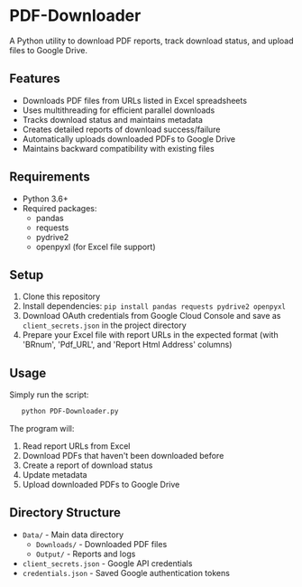 # PDF-Downloader

A Python utility to download PDF reports, track download status, and upload files to Google Drive.

## Features

- Downloads PDF files from URLs listed in Excel spreadsheets
- Uses multithreading for efficient parallel downloads
- Tracks download status and maintains metadata
- Creates detailed reports of download success/failure
- Automatically uploads downloaded PDFs to Google Drive
- Maintains backward compatibility with existing files

## Requirements

- Python 3.6+
- Required packages:
  - pandas
  - requests
  - pydrive2
  - openpyxl (for Excel file support)

## Setup

1. Clone this repository
2. Install dependencies: `pip install pandas requests pydrive2 openpyxl`
3. Download OAuth credentials from Google Cloud Console and save as `client_secrets.json` in the project directory
4. Prepare your Excel file with report URLs in the expected format (with 'BRnum', 'Pdf_URL', and 'Report Html Address' columns)

## Usage

Simply run the script:
```bash
   python PDF-Downloader.py
```

The program will:
1. Read report URLs from Excel
2. Download PDFs that haven't been downloaded before
3. Create a report of download status
4. Update metadata
5. Upload downloaded PDFs to Google Drive

## Directory Structure

- `Data/` - Main data directory
  - `Downloads/` - Downloaded PDF files
  - `Output/` - Reports and logs
- `client_secrets.json` - Google API credentials
- `credentials.json` - Saved Google authentication tokens